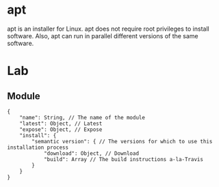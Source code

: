apt
======

apt is an installer for Linux. apt does not require root privileges to install software. Also, apt can run in parallel different versions of the same software.

# Lab

## Module

    {
        "name": String, // The name of the module
        "latest": Object, // Latest
        "expose": Object, // Expose
        "install": {
            "semantic version": { // The versions for which to use this installation process
                "download": Object, // Download
                "build": Array // The build instructions a-la-Travis
            }
        }
    }
